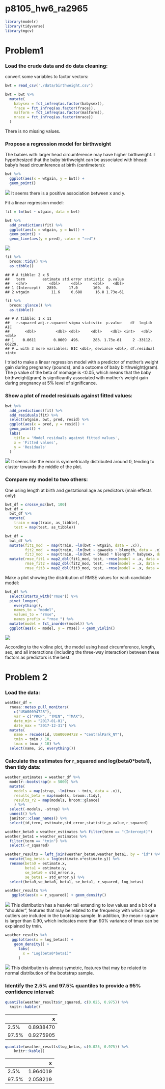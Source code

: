 p8105\_hw6\_ra2965
================

``` r
library(modelr)
library(tidyverse)
library(mgcv)
```

Problem1
========

### Load the crude data and do data cleaning:

convert some variables to factor vectors:

``` r
bwt = read_csv('./data/birthweight.csv')

bwt = bwt %>% 
  mutate(
    babysex = fct_infreq(as.factor(babysex)),
    frace = fct_infreq(as.factor(frace)),
    malform = fct_infreq(as.factor(malform)),
    mrace = fct_infreq(as.factor(mrace))
  )
```

There is no missing values.

### Propose a regression model for birthweight

The babies with larger head circumference may have higher birthweight. I hypothesized that the baby birthweight can be associated with bhead: baby’s head circumference at birth (centimeters):

``` r
bwt %>% 
  ggplot(aes(x = wtgain, y = bwt)) +
  geom_point()
```

![](p8105_hw6_ra2965_files/figure-markdown_github/unnamed-chunk-3-1.png) It seems there is a positive association between x and y.

Fit a linear regression model:

``` r
fit = lm(bwt ~ wtgain, data = bwt)

bwt %>% 
  add_predictions(fit) %>% 
  ggplot(aes(x = wtgain, y = bwt)) + 
  geom_point() +
  geom_line(aes(y = pred), color = "red")
```

![](p8105_hw6_ra2965_files/figure-markdown_github/unnamed-chunk-4-1.png)

``` r
fit %>% 
  broom::tidy() %>% 
  as.tibble()
```

    ## # A tibble: 2 x 5
    ##   term        estimate std.error statistic  p.value
    ##   <chr>          <dbl>     <dbl>     <dbl>    <dbl>
    ## 1 (Intercept)   2859.     17.0       169.  0.      
    ## 2 wtgain          11.6     0.688      16.8 1.73e-61

``` r
fit %>% 
  broom::glance() %>% 
  as.tibble()
```

    ## # A tibble: 1 x 11
    ##   r.squared adj.r.squared sigma statistic  p.value    df  logLik    AIC
    ##       <dbl>         <dbl> <dbl>     <dbl>    <dbl> <int>   <dbl>  <dbl>
    ## 1    0.0611        0.0609  496.      283. 1.73e-61     2 -33112. 66229.
    ## # … with 3 more variables: BIC <dbl>, deviance <dbl>, df.residual <int>

I tried to make a linear regression model with a predictor of mother’s weight gain during pregnancy (pounds), and a outcome of baby birthweight(gram). The p value of the beta of momage is &lt;0.05, which means that the baby birthweight(gram) is significantly associated with mother’s weight gain during pregnancy at 5% level of significance.

### Show a plot of model residuals against fitted values:

``` r
bwt %>% 
  add_predictions(fit) %>% 
  add_residuals(fit) %>% 
  select(wtgain, bwt, pred, resid) %>% 
  ggplot(aes(x = pred, y = resid)) + 
  geom_point() +
  labs(
    title = 'Model residuals against fitted values',
    x = 'Fitted values',
    y = 'Residuals'
  )
```

![](p8105_hw6_ra2965_files/figure-markdown_github/unnamed-chunk-5-1.png) It seems like the error is symmetrically distributed around 0, tending to cluster towards the middle of the plot.

### Compare my model to two others:

One using length at birth and gestational age as predictors (main effects only):

``` r
bwt_df = crossv_mc(bwt, 100) 
bwt_df =
  bwt_df %>% 
  mutate(
    train = map(train, as_tibble),
    test = map(test, as_tibble))

bwt_df = 
  bwt_df %>% 
  mutate(fit1_mod  = map(train, ~lm(bwt ~ wtgain, data = .x)),
         fit2_mod  = map(train, ~lm(bwt ~ gaweeks + blength, data = .x)),
         fit3_mod  = map(train, ~lm(bwt ~ bhead * blength * babysex, data = .x))) %>% 
  mutate(rmse_fit1 = map2_dbl(fit1_mod, test, ~rmse(model = .x, data = .y)),
         rmse_fit2 = map2_dbl(fit2_mod, test, ~rmse(model = .x, data = .y)),
         rmse_fit3 = map2_dbl(fit3_mod, test, ~rmse(model = .x, data = .y)))
```

Make a plot showing the distribution of RMSE values for each candidate model:

``` r
bwt_df %>% 
  select(starts_with("rmse")) %>% 
  pivot_longer(
    everything(),
    names_to = "model", 
    values_to = "rmse",
    names_prefix = "rmse_") %>% 
  mutate(model = fct_inorder(model)) %>% 
  ggplot(aes(x = model, y = rmse)) + geom_violin()
```

![](p8105_hw6_ra2965_files/figure-markdown_github/unnamed-chunk-7-1.png)

According to the violine plot, the model using head circumference, length, sex, and all interactions (including the three-way interaction) between these factors as predictors is the best.

Problem 2
=========

### Load the data:

``` r
weather_df = 
  rnoaa::meteo_pull_monitors(
    c("USW00094728"),
    var = c("PRCP", "TMIN", "TMAX"), 
    date_min = "2017-01-01",
    date_max = "2017-12-31") %>%
  mutate(
    name = recode(id, USW00094728 = "CentralPark_NY"),
    tmin = tmin / 10,
    tmax = tmax / 10) %>%
  select(name, id, everything())
```

### Calculate the estimates for r\_squared and log(beta0\*beta1), then tidy data:

``` r
weather_estimates = weather_df %>% 
  modelr::bootstrap(n = 5000) %>% 
  mutate(
    models = map(strap, ~lm(tmax ~ tmin, data = .x)),
    results_beta = map(models, broom::tidy),
    results_r2 = map(models, broom::glance)
    ) %>% 
  select(-models, -strap) %>% 
  unnest() %>% 
  janitor::clean_names() %>% 
  select(id,term, estimate,std_error,statistic,p_value,r_squared)

weather_beta0 = weather_estimates %>% filter(term == "(Intercept)")
weather_beta1 = weather_estimates %>% 
  filter(term == "tmin") %>% 
  select(-r_squared)

weather_results = left_join(weather_beta0,weather_beta1, by = "id") %>% 
  mutate(log_betas = log(estimate.x*estimate.y)) %>% 
  rename(beta0 = estimate.x,
         beta1 = estimate.y,
         se_beta0 = std_error.x,
         se_beta1 = std_error.y) %>% 
  select(beta0,se_beta0, beta1, se_beta1, r_squared, log_betas) 

weather_results %>% 
   ggplot(aes(x = r_squared)) + geom_density()
```

![](p8105_hw6_ra2965_files/figure-markdown_github/unnamed-chunk-9-1.png) This distribution has a heavier tail extending to low values and a bit of a “shoulder”, features that may be related to the frequency with which large outliers are included in the bootstrap sample. In addition, the mean r square is larger than 0.90, which indicates more than 90% variance of tmax can be explained by tmin.

``` r
weather_results %>% 
   ggplot(aes(x = log_betas)) + 
    geom_density() +
      labs(
        x = "Log(beta0*beta1)"
      )
```

![](p8105_hw6_ra2965_files/figure-markdown_github/unnamed-chunk-10-1.png) This distribution is almost symetric, features that may be related to normal distribution of the bootstrap sample.

### Identify the 2.5% and 97.5% quantiles to provide a 95% confidence interval:

``` r
quantile(weather_results$r_squared, c(0.025, 0.975)) %>% 
  knitr::kable()
```

|       |          x|
|-------|----------:|
| 2.5%  |  0.8938470|
| 97.5% |  0.9275905|

``` r
quantile(weather_results$log_betas, c(0.025, 0.975)) %>% 
    knitr::kable()
```

|       |         x|
|-------|---------:|
| 2.5%  |  1.964019|
| 97.5% |  2.058219|
